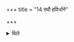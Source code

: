 +++
title = "14 रथौ हविर्धाने"

+++

<details><summary>थिते</summary>

14. (In it) two chariots (should be used as) the (two) Havirdhāna (-carts);  
</details>
